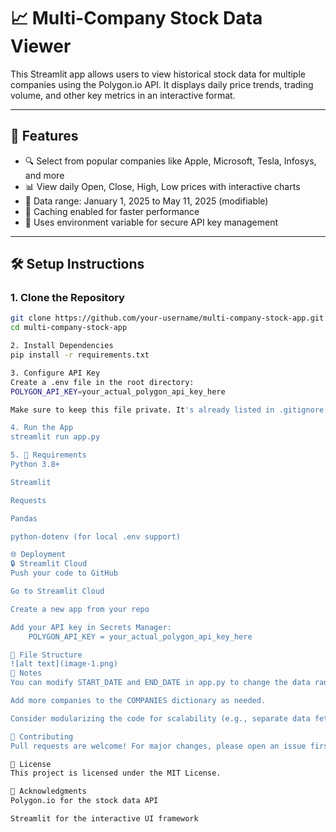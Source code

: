 # 📈 Multi-Company Stock Data Viewer

This Streamlit app allows users to view historical stock data for multiple companies using the Polygon.io API. It displays daily price trends, trading volume, and other key metrics in an interactive format.

---

## 🚀 Features

- 🔍 Select from popular companies like Apple, Microsoft, Tesla, Infosys, and more
- 📊 View daily Open, Close, High, Low prices with interactive charts
- 📅 Data range: January 1, 2025 to May 11, 2025 (modifiable)
- 🧠 Caching enabled for faster performance
- 🔐 Uses environment variable for secure API key management

---

## 🛠 Setup Instructions

### 1. Clone the Repository

```bash
git clone https://github.com/your-username/multi-company-stock-app.git
cd multi-company-stock-app

2. Install Dependencies
pip install -r requirements.txt

3. Configure API Key
Create a .env file in the root directory:
POLYGON_API_KEY=your_actual_polygon_api_key_here

Make sure to keep this file private. It's already listed in .gitignore.

4. Run the App
streamlit run app.py

5. 🧪 Requirements
Python 3.8+

Streamlit

Requests

Pandas

python-dotenv (for local .env support)

🌐 Deployment
🔒 Streamlit Cloud
Push your code to GitHub

Go to Streamlit Cloud

Create a new app from your repo

Add your API key in Secrets Manager:
    POLYGON_API_KEY = your_actual_polygon_api_key_here

📂 File Structure
![alt text](image-1.png)
📌 Notes
You can modify START_DATE and END_DATE in app.py to change the data range.

Add more companies to the COMPANIES dictionary as needed.

Consider modularizing the code for scalability (e.g., separate data fetching logic).

🤝 Contributing
Pull requests are welcome! For major changes, please open an issue first to discuss what you'd like to change.

📄 License
This project is licensed under the MIT License.

🙌 Acknowledgments
Polygon.io for the stock data API

Streamlit for the interactive UI framework